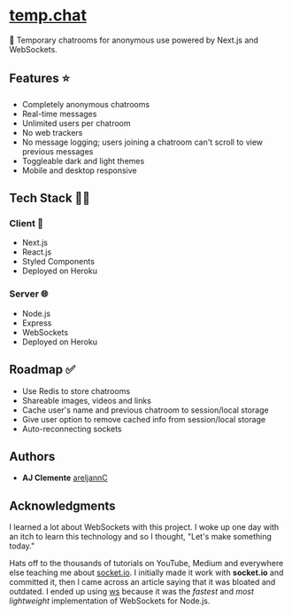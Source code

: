 # [temp.chat](https://temp.chat)

💬 Temporary chatrooms for anonymous use powered by Next.js and WebSockets.

## Features ⭐

* Completely anonymous chatrooms
* Real-time messages
* Unlimited users per chatroom
* No web trackers
* No message logging; users joining a chatroom can't scroll to view previous messages
* Toggleable dark and light themes
* Mobile and desktop responsive

## Tech Stack 👨‍💻

### Client 📱

* Next.js
* React.js
* Styled Components
* Deployed on Heroku

### Server 🌐

* Node.js
* Express
* WebSockets
* Deployed on Heroku

## Roadmap ✅

* Use Redis to store chatrooms
* Shareable images, videos and links
* Cache user's name and previous chatroom to session/local storage
* Give user option to remove cached info from session/local storage
* Auto-reconnecting sockets

## Authors

* **AJ Clemente** [areljannC](https://github.com/areljannC)

## Acknowledgments

I learned a lot about WebSockets with this project. I woke up one day with an itch to learn this technology and so I thought,
"Let's make something today."

Hats off to the thousands of tutorials on YouTube, Medium and everywhere else teaching me about [socket.io](https://socket.io/).
I initially made it work with **socket.io** and committed it, then I came across an article saying that it was bloated
and outdated. I ended up using [ws](https://github.com/websockets/ws) because it was the *fastest* and *most lightweight*
implementation of WebSockets for Node.js.
